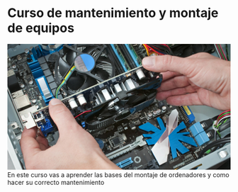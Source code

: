 # Curso de mantenimiento y montaje de equipos
<DOCTYPE html>
<html>
 <head></head>
    <body>
        <img src="foto.png" alt="midocker">
        En este curso vas a aprender las bases del montaje de ordenadores y como hacer su correcto mantenimiento
        </body>

</html>